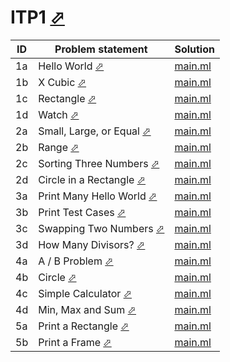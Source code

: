 # ITP1 [⬀](https://judge.u-aizu.ac.jp/onlinejudge/finder.jsp?course=ITP1)


| ID | Problem statement                                                                              | Solution              |
|----|------------------------------------------------------------------------------------------------|-----------------------|
| 1a | Hello World [⬀](https://judge.u-aizu.ac.jp/onlinejudge/description.jsp?id=ITP1_1_A)            | [main.ml](1a/main.ml) |
| 1b | X Cubic [⬀](https://judge.u-aizu.ac.jp/onlinejudge/description.jsp?id=ITP1_1_B)                | [main.ml](1b/main.ml) |
| 1c | Rectangle [⬀](https://judge.u-aizu.ac.jp/onlinejudge/description.jsp?id=ITP1_1_C)              | [main.ml](1c/main.ml) |
| 1d | Watch [⬀](https://judge.u-aizu.ac.jp/onlinejudge/description.jsp?id=ITP1_1_D)                  | [main.ml](1d/main.ml) |
| 2a | Small, Large, or Equal [⬀](https://judge.u-aizu.ac.jp/onlinejudge/description.jsp?id=ITP1_2_A) | [main.ml](2a/main.ml) |
| 2b | Range [⬀](https://judge.u-aizu.ac.jp/onlinejudge/description.jsp?id=ITP1_2_B)                  | [main.ml](2b/main.ml) |
| 2c | Sorting Three Numbers [⬀](https://judge.u-aizu.ac.jp/onlinejudge/description.jsp?id=ITP1_2_C)  | [main.ml](2c/main.ml) |
| 2d | Circle in a Rectangle [⬀](https://judge.u-aizu.ac.jp/onlinejudge/description.jsp?id=ITP1_2_D)  | [main.ml](2d/main.ml) |
| 3a | Print Many Hello World [⬀](https://judge.u-aizu.ac.jp/onlinejudge/description.jsp?id=ITP1_3_A) | [main.ml](3a/main.ml) |
| 3b | Print Test Cases [⬀](https://judge.u-aizu.ac.jp/onlinejudge/description.jsp?id=ITP1_3_B)       | [main.ml](3b/main.ml) |
| 3c | Swapping Two Numbers [⬀](https://judge.u-aizu.ac.jp/onlinejudge/description.jsp?id=ITP1_3_C)   | [main.ml](3c/main.ml) |
| 3d | How Many Divisors? [⬀](https://judge.u-aizu.ac.jp/onlinejudge/description.jsp?id=ITP1_3_D)     | [main.ml](3d/main.ml) |
| 4a | A / B Problem [⬀](https://judge.u-aizu.ac.jp/onlinejudge/description.jsp?id=ITP1_4_A)          | [main.ml](4a/main.ml) |
| 4b | Circle [⬀](https://judge.u-aizu.ac.jp/onlinejudge/description.jsp?id=ITP1_4_B)                 | [main.ml](4b/main.ml) |
| 4c | Simple Calculator [⬀](https://judge.u-aizu.ac.jp/onlinejudge/description.jsp?id=ITP1_4_C)      | [main.ml](4c/main.ml) |
| 4d | Min, Max and Sum [⬀](https://judge.u-aizu.ac.jp/onlinejudge/description.jsp?id=ITP1_4_D)       | [main.ml](4d/main.ml) |
| 5a | Print a Rectangle [⬀](https://judge.u-aizu.ac.jp/onlinejudge/description.jsp?id=ITP1_5_A)      | [main.ml](5a/main.ml) |
| 5b | Print a Frame [⬀](https://judge.u-aizu.ac.jp/onlinejudge/description.jsp?id=ITP1_5_B)          | [main.ml](5b/main.ml) |

